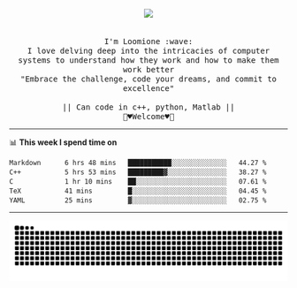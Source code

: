 <p align="center"><img src="https://i.imgur.com/A6bWGFl.gif"/></p>

<p align="center">
  <br />
  <samp>
    I'm Loomione :wave:
    <br />
    I love delving deep into the intricacies of computer systems to understand how they work and how to make them work better
    <br />
    "Embrace the challenge, code your dreams, and commit to excellence"
    <br>
                  <br> || Can code in c++, python, Matlab || <br>
                             🌼♥️Welcome♥️🥰
  </samp>
</p> 

-------

📊 **This week I spend time on**
<!--START_SECTION:waka-->

```txt
Markdown      6 hrs 48 mins   ███████████░░░░░░░░░░░░░░   44.27 %
C++           5 hrs 53 mins   █████████▓░░░░░░░░░░░░░░░   38.27 %
C             1 hr 10 mins    ██░░░░░░░░░░░░░░░░░░░░░░░   07.61 %
TeX           41 mins         █░░░░░░░░░░░░░░░░░░░░░░░░   04.45 %
YAML          25 mins         ▓░░░░░░░░░░░░░░░░░░░░░░░░   02.75 %
```

<!--END_SECTION:waka-->
-------
<picture>
  <source media="(prefers-color-scheme: dark)" srcset="https://raw.githubusercontent.com/Loomione/Loomione/output/github-contribution-grid-snake-dark.svg">
  <source media="(prefers-color-scheme: light)" srcset="https://raw.githubusercontent.com/Loomione/Loomione/output/github-contribution-grid-snake.svg">
  <img alt="github contribution grid snake animation" src="https://raw.githubusercontent.com/Loomione/Loomione/output/github-contribution-grid-snake.svg">
</picture>

<!--
**Loomione/Loomione** is a ✨ _special_ ✨ repository because its `README.md` (this file) appears on your GitHub profile.

Here are some ideas to get you started:

- 🔭 I’m currently working on ...
- 🌱 I’m currently learning ...
- 👯 I’m looking to collaborate on ...
- 🤔 I’m looking for help with ...
- 💬 Ask me about ...
- 📫 How to reach me: ...
- 😄 Pronouns: ...
- ⚡ Fun fact: ...
-->

